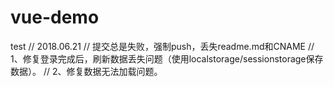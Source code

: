 # vue-demo
test
// 2018.06.21
// 提交总是失败，强制push，丢失readme.md和CNAME
// 1、修复登录完成后，刷新数据丢失问题（使用localstorage/sessionstorage保存数据）。
// 2、修复数据无法加载问题。

